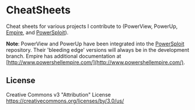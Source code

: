 # CheatSheets
Cheat sheets for various projects I contribute to (PowerView, PowerUp, [Empire](https://github.com/PowerShellEmpire/Empire), and [PowerSploit](https://github.com/powershellmafia/powersploit/tree/dev)).

**Note**: PowerView and PowerUp have been integrated into the [PowerSploit](https://github.com/PowerShellMafia/PowerSploit) repository. Their 'bleeding edge' versions will always be in the development branch. Empire has additional documentation at [http://www.powershellempire.com/](http://www.powershellempire.com/).

## License
Creative Commons v3 "Attribution" License https://creativecommons.org/licenses/by/3.0/us/
